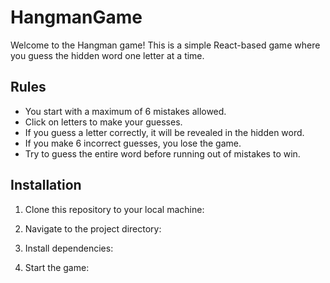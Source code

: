 # HangmanGame


Welcome to the Hangman game! This is a simple React-based game where you guess the hidden word one letter at a time.

## Rules
- You start with a maximum of 6 mistakes allowed.
- Click on letters to make your guesses.
- If you guess a letter correctly, it will be revealed in the hidden word.
- If you make 6 incorrect guesses, you lose the game.
- Try to guess the entire word before running out of mistakes to win.

## Installation

1. Clone this repository to your local machine:


2. Navigate to the project directory:


3. Install dependencies:


4. Start the game:

